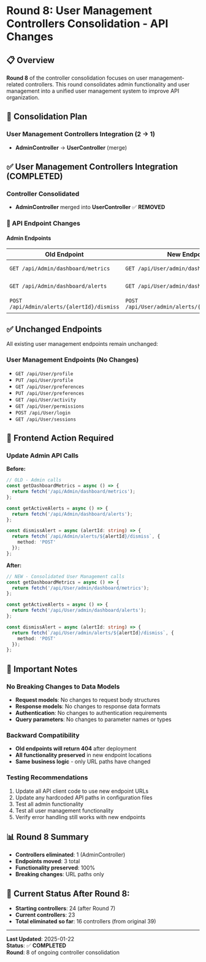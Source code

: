 # Round 8: User Management Controllers Consolidation - API Changes

## 📋 Overview

**Round 8** of the controller consolidation focuses on user management-related controllers. This round consolidates admin functionality and user management into a unified user management system to improve API organization.

## 🎯 Consolidation Plan

### User Management Controllers Integration (2 → 1)
- **AdminController** → **UserController** (merge)

## ✅ User Management Controllers Integration (COMPLETED)

### Controller Consolidated
- **AdminController** merged into **UserController** ✅ **REMOVED**

### 🔄 API Endpoint Changes

#### Admin Endpoints
| **Old Endpoint** | **New Endpoint** | **Status** |
|------------------|------------------|------------|
| `GET /api/Admin/dashboard/metrics` | `GET /api/User/admin/dashboard/metrics` | ✅ **MOVED** |
| `GET /api/Admin/dashboard/alerts` | `GET /api/User/admin/dashboard/alerts` | ✅ **MOVED** |
| `POST /api/Admin/alerts/{alertId}/dismiss` | `POST /api/User/admin/alerts/{alertId}/dismiss` | ✅ **MOVED** |

## ✅ Unchanged Endpoints

All existing user management endpoints remain unchanged:

### User Management Endpoints (No Changes)
- `GET /api/User/profile`
- `PUT /api/User/profile`
- `GET /api/User/preferences`
- `PUT /api/User/preferences`
- `GET /api/User/activity`
- `GET /api/User/permissions`
- `POST /api/User/login`
- `GET /api/User/sessions`

## 🚨 Frontend Action Required

### Update Admin API Calls

**Before:**
```typescript
// OLD - Admin calls
const getDashboardMetrics = async () => {
  return fetch('/api/Admin/dashboard/metrics');
};

const getActiveAlerts = async () => {
  return fetch('/api/Admin/dashboard/alerts');
};

const dismissAlert = async (alertId: string) => {
  return fetch(`/api/Admin/alerts/${alertId}/dismiss`, {
    method: 'POST'
  });
};
```

**After:**
```typescript
// NEW - Consolidated User Management calls
const getDashboardMetrics = async () => {
  return fetch('/api/User/admin/dashboard/metrics');
};

const getActiveAlerts = async () => {
  return fetch('/api/User/admin/dashboard/alerts');
};

const dismissAlert = async (alertId: string) => {
  return fetch(`/api/User/admin/alerts/${alertId}/dismiss`, {
    method: 'POST'
  });
};
```

## 🔧 Important Notes

### No Breaking Changes to Data Models
- **Request models**: No changes to request body structures
- **Response models**: No changes to response data formats
- **Authentication**: No changes to authentication requirements
- **Query parameters**: No changes to parameter names or types

### Backward Compatibility
- **Old endpoints will return 404** after deployment
- **All functionality preserved** in new endpoint locations
- **Same business logic** - only URL paths have changed

### Testing Recommendations
1. Update all API client code to use new endpoint URLs
2. Update any hardcoded API paths in configuration files
3. Test all admin functionality
4. Test all user management functionality
5. Verify error handling still works with new endpoints

## 📊 Round 8 Summary

- **Controllers eliminated**: 1 (AdminController)
- **Endpoints moved**: 3 total
- **Functionality preserved**: 100%
- **Breaking changes**: URL paths only

## 🚀 **Current Status After Round 8:**
- **Starting controllers**: 24 (after Round 7)
- **Current controllers**: 23
- **Total eliminated so far**: 16 controllers (from original 39)

---

**Last Updated**: 2025-01-22  
**Status**: ✅ **COMPLETED**  
**Round**: 8 of ongoing controller consolidation
